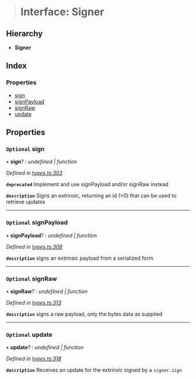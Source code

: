 > # Interface: Signer

## Hierarchy

* **Signer**

## Index

### Properties

* [sign](_types_.signer.md#optional-sign)
* [signPayload](_types_.signer.md#optional-signpayload)
* [signRaw](_types_.signer.md#optional-signraw)
* [update](_types_.signer.md#optional-update)

## Properties

### `Optional` sign

• **sign**? : *undefined | function*

*Defined in [types.ts:303](https://github.com/polkadot-js/api/blob/9be9782/packages/api/src/types.ts#L303)*

**`deprecated`** Implement and use signPayload and/or signRaw instead

**`description`** Signs an extrinsic, returning an id (>0) that can be used to retrieve updates

___

### `Optional` signPayload

• **signPayload**? : *undefined | function*

*Defined in [types.ts:308](https://github.com/polkadot-js/api/blob/9be9782/packages/api/src/types.ts#L308)*

**`description`** signs an extrinsic payload from a serialized form

___

### `Optional` signRaw

• **signRaw**? : *undefined | function*

*Defined in [types.ts:313](https://github.com/polkadot-js/api/blob/9be9782/packages/api/src/types.ts#L313)*

**`description`** signs a raw payload, only the bytes data as supplied

___

### `Optional` update

• **update**? : *undefined | function*

*Defined in [types.ts:318](https://github.com/polkadot-js/api/blob/9be9782/packages/api/src/types.ts#L318)*

**`description`** Receives an update for the extrinsic signed by a `signer.sign`